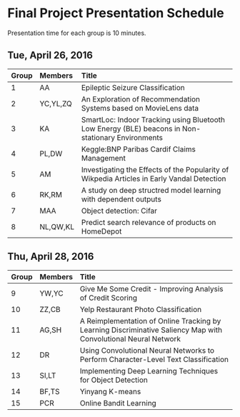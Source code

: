 
# Final Project Presentation Schedule

Presentation time for each group is 10 minutes. 

## Tue, April 26, 2016
| Group | Members     | Title         |
| ----- | :---------- |:------------- |
| 1     |	AA	        |	Epileptic Seizure Classification	|
| 2     |	YC,YL,ZQ	  |	An Exploration of Recommendation Systems based on MovieLens data	|
| 3     |	KA	        |	SmartLoc: Indoor Tracking using Bluetooth Low Energy (BLE) beacons in Non-stationary Environments	|
| 4     |	PL,DW	      |	Keggle:BNP Paribas Cardif Claims Management	|
| 5     |	AM	        |	Investigating the Effects of the Popularity of Wikpedia Articles in Early Vandal Detection	|
| 6     |	RK,RM	      |	A study on deep structred model learning with dependent outputs	|
| 7     |	MAA	        |	Object detection: Cifar	|
| 8     |	NL,QW,KL	  |	Predict search relevance of products on HomeDepot	|


## Thu, April 28, 2016
| Group | Members     | Title         |
| ----- | :---------- |:------------- |
| 9     |	YW,YC	      |	Give Me Some Credit - Improving Analysis of Credit Scoring	|
| 10    |	ZZ,CB	      |	Yelp Restaurant Photo Classification	|
| 11    |	AG,SH	      |	A Reimplementation of Online Tracking by Learning Discriminative Saliency Map with Convolutional Neural Network	|
| 12    |	DR	        |	Using Convolutional Neural Networks to Perform Character-Level Text Classification	|
| 13    |	SI,LT	      |	Implementing Deep Learning Techniques for Object Detection	|
| 14    |	BF,TS	      |	Yinyang K-means	|
| 15    |	PCR	        |	Online Bandit Learning	|
